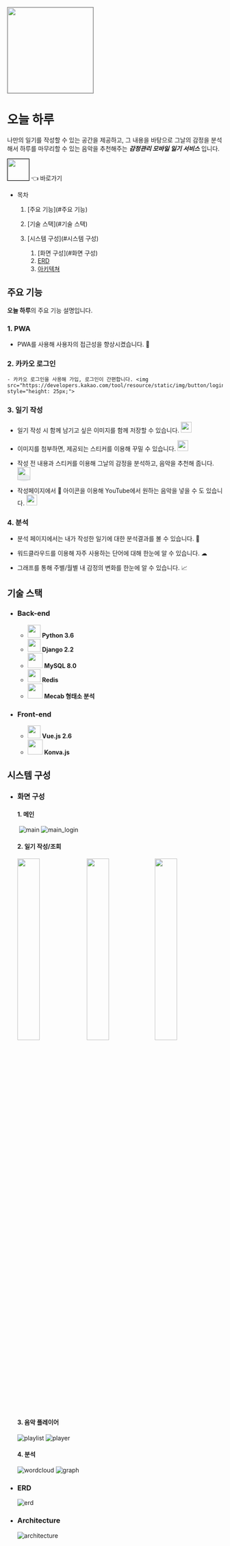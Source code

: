 <img src="./front/src/assets/images/로고1.png" style="height: 200px; border: 1px solid gray;">

# 오늘 하루

나만의 일기를 작성할 수 있는 공간을 제공하고, 그 내용을 바탕으로 그날의 감정을 분석해서 하루를 마무리할 수 있는 음악을 추천해주는 ***감정관리 모바일 일기 서비스*** 입니다.

[<img src="./front/src/assets/images/로고1.png" style="height: 50px; border: 1px solid black;">](https://app.todaydiary.me/) 👈 바로가기



- 목차

  1. [주요 기능](#주요 기능)
  2. [기술 스택](#기술 스택)

  3. [시스템 구성](#시스템 구성)
     1. [화면 구성](#화면 구성)
     2. [ERD](#ERD)
     3. [아키텍쳐](#Architecture)



## 주요 기능

**오늘 하루**의 주요 기능 설명입니다.

### 1. PWA

- PWA를 사용해 사용자의 접근성을 향상시켰습니다. 📲

### 2. 카카오 로그인

	- 카카오 로그인을 사용해 가입, 로그인이 간편합니다. <img src="https://developers.kakao.com/tool/resource/static/img/button/login/simple/ko/kakao_login_medium.png" style="height: 25px;">

### 3. 일기 작성

- 일기 작성 시 함께 남기고 싶은 이미지를 함께 저장할 수 있습니다. <img src="./back/images/emotion/weather/11.png" style="height: 25px">
- 이미지를 첨부하면, 제공되는 스티커를 이용해 꾸밀 수 있습니다. <img src="./back/images/emotion/face/happy.png" style="height: 25px">
- 작성 전 내용과 스티커를 이용해 그날의 감정을 분석하고, 음악을 추천해 줍니다. <span style="background-color: #e9ecef; border-radius: 50%;"><img src="./front/src/assets/images/emotion/3.png" style="height: 30px;"></span>

- 작성페이지에서 🎵 아이콘을 이용해 YouTube에서 원하는 음악을 넣을 수 도 있습니다. <img src="./back/images/emotion/whiteman/happy.png" style="height: 25px">

### 4. 분석

- 분석 페이지에서는 내가 작성한 일기에 대한 분석결과를 볼 수 있습니다. 🔖
- 워드클라우드를 이용해 자주 사용하는 단어에 대해 한눈에 알 수 있습니다. ☁︎

- 그래프를 통해 주별/월별 내 감정의 변화를 한눈에 알 수 있습니다. 📈





## 기술 스택

- ### Back-end
  - <img src="https://ddo0fzhfvians.cloudfront.net/uploads/icons/png/12785093741551942290-512.png" style="height: 30px;"> **Python 3.6**
  - <img src="https://ddo0fzhfvians.cloudfront.net/uploads/icons/png/9686895801536233213-512.png" style="height: 30px;"> **Django 2.2**
  - <img src="https://ddo0fzhfvians.cloudfront.net/uploads/icons/png/19218518301553750371-512.png" style="height: 35px;"> **MySQL 8.0**
  - <img src="https://ddo0fzhfvians.cloudfront.net/uploads/icons/png/7752079241551942292-512.png" style="height: 30px;">  **Redis**
  - <img src="https://konlpy-ko.readthedocs.io/ko/v0.4.3/_static/konlpy.png" style="height: 35px;"> **Mecab 형태소 분석**

- ### Front-end

  - <img src="https://ddo0fzhfvians.cloudfront.net/uploads/icons/png/191213921552037062-512.png" style="height: 30px;"> **Vue.js 2.6**
  - <img src="https://raw.githubusercontent.com/konvajs/konvajs.github.io/master/apple-touch-icon-180x180.png" style="height: 35px;"> **Konva.js**



## 시스템 구성

- ### 화면 구성

  #### 1. 메인

  ​	![main](./images/screen1.png) ![main_login](./images/screen2.png)

  #### 2. 일기 작성/조회

  <img src="./images/screen3.png" style="width: 33%;"> <img src="./images/screen4.png" style="width: 33%;"><img src="./images/screen5.png" style="width: 33%;">

   #### 3. 음악 플레이어

  ![playlist](./images/screen6.png) ![player](./images/screen7.png)

  #### 4. 분석

  ![wordcloud](./images/screen8.png) ![graph](./images/screen9.png)

  

- ### ERD

  ![erd](./images/today_erd.png)

  

- ### Architecture

  ![architecture](./images/today_architecture.png)

  

